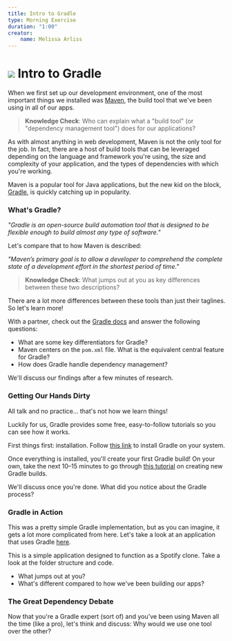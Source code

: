 ```yaml
---
title: Intro to Gradle
type: Morning Exercise
duration: "1:00"
creator:
    name: Melissa Arliss
---
```


# ![](https://ga-dash.s3.amazonaws.com/production/assets/logo-9f88ae6c9c3871690e33280fcf557f33.png) Intro to Gradle

When we first set up our development environment, one of the most important things we installed was [Maven](https://maven.apache.org/), the build tool that we've been using in all of our apps.

> **Knowledge Check**: Who can explain what a "build tool" (or "dependency management tool") does for our applications?

As with almost anything in web development, Maven is not the only tool for the job. In fact, there are a host of build tools that can be leveraged depending on the language and framework you're using, the size and complexity of your application, and the types of dependencies with which you're working.

Maven is a popular tool for Java applications, but the new kid on the block, [Gradle](https://gradle.org/), is quickly catching up in popularity.

### What's Gradle?

*"Gradle is an open-source build automation tool that is designed to be flexible enough to build almost any type of software."*

Let's compare that to how Maven is described:

*"Maven’s primary goal is to allow a developer to comprehend the complete state of a development effort in the shortest period of time."*

> **Knowledge Check**: What jumps out at you as key differences between these two descriptions?

There are a lot more differences between these tools than just their taglines. So let's learn more!

With a partner, check out the [Gradle docs](https://docs.gradle.org/current/userguide/userguide.html) and answer the following questions:

- What are some key differentiators for Gradle?
- Maven centers on the `pom.xml` file. What is the equivalent central feature for Gradle?
- How does Gradle handle dependency management?

We'll discuss our findings after a few minutes of research.

### Getting Our Hands Dirty

All talk and no practice... that's not how we learn things!

Luckily for us, Gradle provides some free, easy-to-follow tutorials so you can see how it works.

First things first: installation. Follow [this link](https://docs.gradle.org/current/userguide/installation.html) to install Gradle on your system.

Once everything is installed, you'll create your first Gradle build! On your own, take the next 10–15 minutes to go through [this tutorial](https://guides.gradle.org/creating-new-gradle-builds/) on creating new Gradle builds.

We'll discuss once you're done. What did you notice about the Gradle process?

### Gradle in Action

This was a pretty simple Gradle implementation, but as you can imagine, it gets a lot more complicated from here. Let's take a look at an application that uses Gradle [here](./gradle-example-app).

This is a simple application designed to function as a Spotify clone. Take a look at the folder structure and code.

- What jumps out at you?
- What's different compared to how we've been building our apps?

### The Great Dependency Debate

Now that you're a Gradle expert (sort of) and you've been using Maven all the time (like a pro), let's think and discuss: Why would we use one tool over the other?



